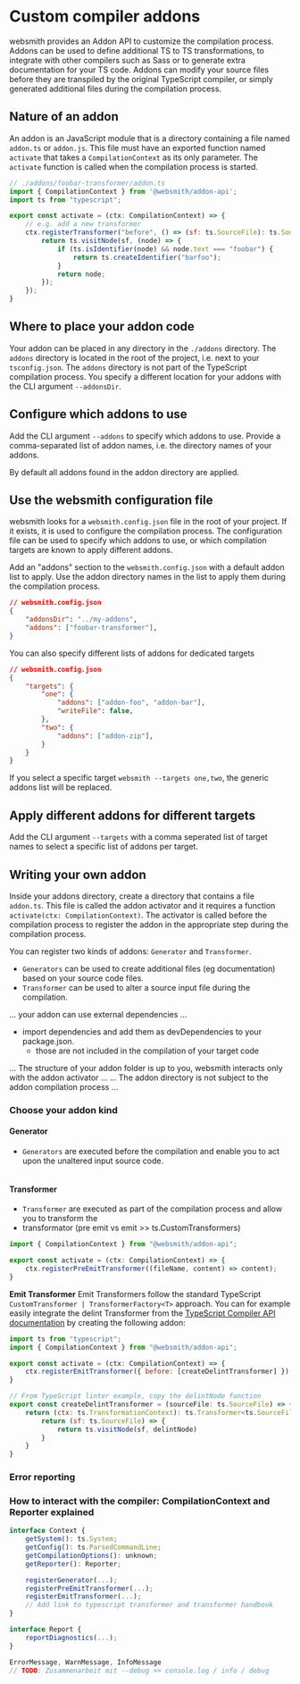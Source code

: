 # Custom compiler addons

websmith provides an Addon API to customize the compilation process. Addons can be used to define additional TS to TS transformations, to integrate with other compilers such as Sass or to generate extra documentation for your TS code. Addons can modify your source files before they are transpiled by the original TypeScript compiler, or simply generated additional files during the compilation process.

## Nature of an addon

An addon is an JavaScript module that is a directory containing a file named `addon.ts` or `addon.js`. This file must have an exported function named `activate` that takes a `CompilationContext` as its only parameter. The `activate` function is called when the compilation process is started.

```javascript
// ./addons/foobar-transformer/addon.ts
import { CompilationContext } from '@websmith/addon-api';
import ts from "typescript";

export const activate = (ctx: CompilationContext) => {
    // e.g. add a new transformer
    ctx.registerTransformer("before", () => (sf: ts.SourceFile): ts.SourceFile => {
        return ts.visitNode(sf, (node) => {
            if (ts.isIdentifier(node) && node.text === "foobar") {
                return ts.createIdentifier("barfoo");
            }
            return node;
        });
    });
}
```

## Where to place your addon code

Your addon can be placed in any directory in the `./addons` directory. The `addons` directory is located in the root of the project, i.e. next to your `tsconfig.json`. The `addons` directory is not part of the TypeScript compilation process. You specify a different location for your addons with the CLI argument `--addonsDir`.

## Configure which addons to use

Add the CLI argument `--addons` to specify which addons to use. Provide a comma-separated list of addon names, i.e. the directory names of your addons.

By default all addons found in the addon directory are applied.

## Use the websmith configuration file

websmith looks for a `websmith.config.json` file in the root of your project. If it exists, it is used to configure the compilation process. The configuration file can be used to specify which addons to use, or which compilation targets are known to apply different addons.

Add an "addons" section to the `websmith.config.json` with a default addon list to apply. Use the addon directory names in the list to apply them during the compilation process.

```json
// websmith.config.json
{ 
    "addonsDir": "../my-addons",
    "addons": ["foobar-transformer"],
}
```

You can also specify different lists of addons for dedicated targets

```json
// websmith.config.json
{
    "targets": {
        "one": {
            "addons": ["addon-foo", "addon-bar"],
            "writeFile": false,
        },
        "two": {
            "addons": ["addon-zip"],
        }
    }
}
```

If you select a specific target `websmith --targets one,two`, the generic addons list will be replaced.

## Apply different addons for different targets

Add the CLI argument `--targets` with a comma seperated list of target names to select a specific list of addons per target.

## Writing your own addon

Inside your addons directory, create a directory that contains a file `addon.ts`. This file is called the addon activator and it requires a function `activate(ctx: CompilationContext)`. The activator is called before the compilation process to register the addon in the appropriate step during the compilation process.

You can register two kinds of addons: `Generator` and `Transformer`.

- `Generators` can be used to create additional files (eg documentation) based on your source code files.
- `Transformer` can be used to alter a source input file during the compilation.

... your addon can use external dependencies ...

- import dependencies and add them as devDependencies to your package.json.
  - those are not included in the compilation of your target code

... The structure of your addon folder is up to you, websmith interacts only with the addon activator ...
... The addon directory is not subject to the addon compilation process ...

### Choose your addon kind

#### Generator

- `Generators` are executed before the compilation and enable you to act upon the unaltered input source code.

```javascript

```

#### Transformer

- `Transformer` are executed as part of the compilation process and allow you to transform the
- transformator (pre emit vs emit >> ts.CustomTransformers)

```javascript
import { CompilationContext } from "@websmith/addon-api";

export const activate = (ctx: CompilationContext) => {
    ctx.registerPreEmitTransformer((fileName, content) => content);
}

```

**Emit Transformer**
Emit Transformers follow the standard TypeScript `CustomTransformer | TransformerFactory<T>` approach. You can for example easily
integrate the delint Transformer from the [TypeScript Compiler API documentation](https://github.com/microsoft/TypeScript/wiki/Using-the-Compiler-API#traversing-the-ast-with-a-little-linter) 
by creating the following addon:

```javascript
import ts from "typescript";
import { CompilationContext } from "@websmith/addon-api";

export const activate = (ctx: CompilationContext) => {
    ctx.registerEmitTransformer({ before: [createDelintTransformer] });
}

// From TypeScript linter example, copy the delintNode function
export const createDelintTransformer = (sourceFile: ts.SourceFile) => {
    return (ctx: ts.TransformationContext): ts.Transformer<ts.SourceFile> => {
        return (sf: ts.SourceFile) => {
            return ts.visitNode(sf, delintNode)
        }
    }
}

```

### Error reporting

### How to interact with the compiler: CompilationContext and Reporter explained

```javascript
interface Context {
    getSystem(): ts.System;
    getConfig(): ts.ParsedCommandLine;
    getCompilationOptions(): unknown;
    getReporter(): Reporter;

    registerGenerator(...);
    registerPreEmitTransformer(...);
    registerEmitTransformer(...);
    // Add link to typescript transformer and transformer handbook
}

interface Report {
    reportDiagnostics(...);
}

ErrorMessage, WarnMessage, InfoMessage
// TODO: Zusammenarbeit mit --debug >> console.log / info / debug
```
